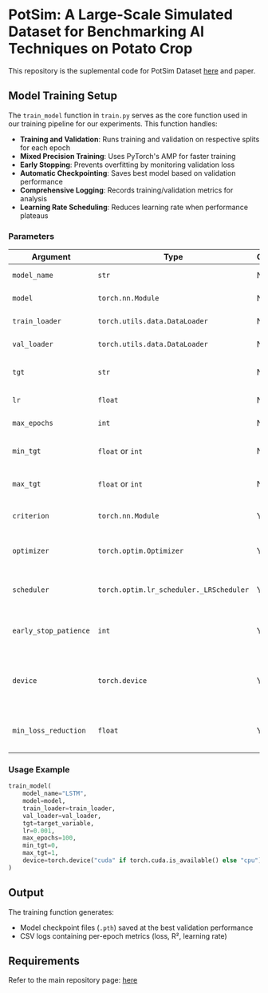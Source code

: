 # PotSim: A Large-Scale Simulated Dataset for Benchmarking AI Techniques on Potato Crop

This repository is the suplemental code for PotSim Dataset [here](https://doi.org/10.7910/DVN/GQMDOV) and paper.

## Model Training Setup

The `train_model` function in `train.py` serves as the core function used in our training pipeline for our experiments. This function handles:

- **Training and Validation**: Runs training and validation on respective splits for each epoch
- **Mixed Precision Training**: Uses PyTorch's AMP for faster training
- **Early Stopping**: Prevents overfitting by monitoring validation loss
- **Automatic Checkpointing**: Saves best model based on validation performance
- **Comprehensive Logging**: Records training/validation metrics for analysis
- **Learning Rate Scheduling**: Reduces learning rate when performance plateaus

### Parameters

| Argument              | Type                                    | Optional | Description                                                                                                                            |
| --------------------- | --------------------------------------- | -------- | -------------------------------------------------------------------------------------------------------------------------------------- |
| `model_name`          | `str`                                   | No       | Name identifier for the model (used for saving files).                                                                                 |
| `model`               | `torch.nn.Module`                       | No       | PyTorch model instance to be trained.                                                                                                  |
| `train_loader`        | `torch.utils.data.DataLoader`           | No       | DataLoader for the training dataset.                                                                                                   |
| `val_loader`          | `torch.utils.data.DataLoader`           | No       | DataLoader for the validation dataset.                                                                                                 |
| `tgt`                 | `str`                                   | No       | Target variable name (used for organizing saved models and logs).                                                                      |
| `lr`                  | `float`                                 | No       | Initial learning rate for the optimizer.                                                                                               |
| `max_epochs`          | `int`                                   | No       | Maximum number of epochs to train the model.                                                                                           |
| `min_tgt`             | `float` or `int`                        | No       | Minimum value of the `tgt` (e.g., for denormalization or R² calculation).                                                              |
| `max_tgt`             | `float` or `int`                        | No       | Maximum value of the `tgt` (e.g., for denormalization or R² calculation).                                                              |
| `criterion`           | `torch.nn.Module`                       | Yes      | Loss function to be used for training. Defaults to `torch.nn.MSELoss()`                                                                |
| `optimizer`           | `torch.optim.Optimizer`                 | Yes      | Optimizer to be used for training Defaults to `torch.optim.SGD(params, lr, momentum=0.9)`                                              |
| `scheduler`           | `torch.optim.lr_scheduler._LRScheduler` | Yes      | Learning rate scheduler. Defaults to `ReduceLROnPlateau(optimizer, factor=0.5, patience=5)`                                            |
| `early_stop_patience` | `int`                                   | Yes      | Epochs with no improvement on validation loss before stopping training. Defaults to Defaults to `10`                                   |
| `device`              | `torch.device`                          | Yes      | Torch device (`cpu` or `cuda`) on which to train the model. Defaults to `torch.device("cuda" if torch.cuda.is_available() else "cpu")` |
| `min_loss_reduction`  | `float`                                 | Yes      | Minimum reduction in validation loss to be considered an improvement. Defaults to `Defaults to 1e-4`                                   |

### Usage Example

```python
train_model(
    model_name="LSTM",
    model=model,
    train_loader=train_loader,
    val_loader=val_loader,
    tgt=target_variable,
    lr=0.001,
    max_epochs=100,
    min_tgt=0,
    max_tgt=1,
    device=torch.device("cuda" if torch.cuda.is_available() else "cpu")
)
```

## Output

The training function generates:

- Model checkpoint files (`.pth`) saved at the best validation performance
- CSV logs containing per-epoch metrics (loss, R², learning rate)

## Requirements

Refer to the main repository page: [here](https://github.com/GatorSense/PotSim)
